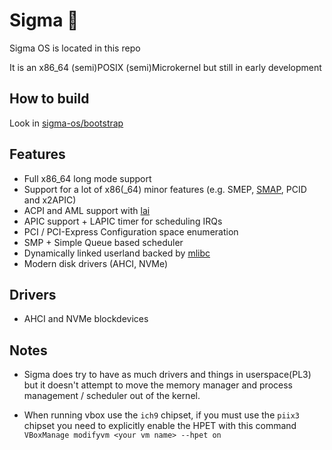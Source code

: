 # Sigma :rocket:
Sigma OS is located in this repo
 
It is an x86_64 (semi)POSIX (semi)Microkernel but still in early development
 
## How to build
Look in [sigma-os/bootstrap](https://github.com/sigma-os/bootstrap)
 
## Features
- Full x86_64 long mode support
- Support for a lot of x86(\_64) minor features (e.g. SMEP, [SMAP](https://en.wikipedia.org/wiki/Supervisor_Mode_Access_Prevention), PCID and x2APIC)
- ACPI and AML support with [lai](https://www.github.com/qword-os/lai)
- APIC support + LAPIC timer for scheduling IRQs
- PCI / PCI-Express Configuration space enumeration
- SMP + Simple Queue based scheduler
- Dynamically linked userland backed by [mlibc](https://www.github.com/managarm/mlibc)
- Modern disk drivers (AHCI, NVMe)

## Drivers
- AHCI and NVMe blockdevices
 
## Notes

- Sigma does try to have as much drivers and things in userspace(PL3) but it doesn't attempt to move the memory manager and process management / scheduler out of the kernel.

- When running vbox use the `ich9` chipset, if you must use the `piix3` chipset you need to explicitly enable the HPET with this command `VBoxManage modifyvm <your vm name> --hpet on`
